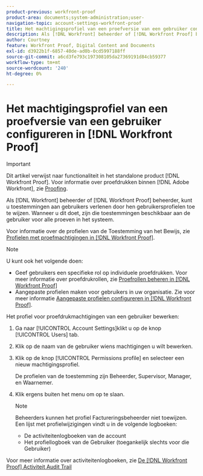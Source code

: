 ```yaml
---
product-previous: workfront-proof
product-area: documents;system-administration;user-
navigation-topic: account-settings-workfront-proof
title: Het machtigingsprofiel van een proefversie van een gebruiker configureren in [!DNL Workfront Proof]
description: Als [!DNL Workfront] beheerder of [!DNL Workfront Proof] beheerder, kunt u toestemmingen aan gebruikers verlenen door hen gebruikersprofielen toe te wijzen. Wanneer u dit doet, zijn die toestemmingen beschikbaar aan de gebruiker voor alle proeven in het systeem.
author: Courtney
feature: Workfront Proof, Digital Content and Documents
exl-id: d3922b1f-6857-40de-ad0b-0cd5997188ff
source-git-commit: a6cd3fe793c197308105da27369191d84cb59377
workflow-type: tm+mt
source-wordcount: '240'
ht-degree: 0%

---
```


# Het machtigingsprofiel van een proefversie van een gebruiker configureren in [!DNL Workfront Proof]

>[!IMPORTANT]
>
>Dit artikel verwijst naar functionaliteit in het standalone product [!DNL Workfront Proof]. Voor informatie over proefdrukken binnen [!DNL Adobe Workfront], zie [Proofing](../../../review-and-approve-work/proofing/proofing.md).

Als [!DNL Workfront] beheerder of [!DNL Workfront Proof] beheerder, kunt u toestemmingen aan gebruikers verlenen door hen gebruikersprofielen toe te wijzen. Wanneer u dit doet, zijn die toestemmingen beschikbaar aan de gebruiker voor alle proeven in het systeem.

Voor informatie over de profielen van de Toestemming van het Bewijs, zie [Profielen met proefmachtigingen in [!DNL Workfront Proof]](../../../workfront-proof/wp-acct-admin/account-settings/proof-perm-profiles-in-wp.md).

>[!NOTE]
>
>U kunt ook het volgende doen:
>
>* Geef gebruikers een specifieke rol op individuele proefdrukken. Voor meer informatie over proefdrukrollen, zie [Proefrollen beheren in [!DNL Workfront Proof]](../../../workfront-proof/wp-work-proofsfiles/share-proofs-and-files/manage-proof-roles.md)
>* Aangepaste profielen maken voor gebruikers in uw organisatie. Zie voor meer informatie [Aangepaste profielen configureren in [!DNL Workfront Proof]](../../../workfront-proof/wp-acct-admin/account-settings/configure-custom-profiles.md).



Het profiel voor proefdrukmachtigingen van een gebruiker bewerken:

1. Ga naar [!UICONTROL Account Settings]klikt u op de knop [!UICONTROL Users] tab.
1. Klik op de naam van de gebruiker wiens machtigingen u wilt bewerken.
1. Klik op de knop [!UICONTROL Permissions profile] en selecteer een nieuw machtigingsprofiel.

   De profielen van de toestemming zijn Beheerder, Supervisor, Manager, en Waarnemer.

1. Klik ergens buiten het menu om op te slaan.

   >[!NOTE]
   >
   >Beheerders kunnen het profiel Factureringsbeheerder niet toewijzen. Een lijst met profielwijzigingen vindt u in de volgende logboeken:
   >   
   >   * De activiteitenlogboeken van de account
   >   * Het profiellogboek van de Gebruiker (toegankelijk slechts voor die Gebruiker)



Voor meer informatie over activiteitenlogboeken, zie [De [!DNL Workfront Proof] Activiteit Audit Trail](../../../workfront-proof/wp-work-proofsfiles/basic-features/activity-audit-trail.md)
